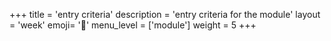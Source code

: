 +++
title = 'entry criteria'
description = 'entry criteria for the module'
layout = 'week'
emoji= '📝'
menu_level = ['module']
weight = 5
+++

